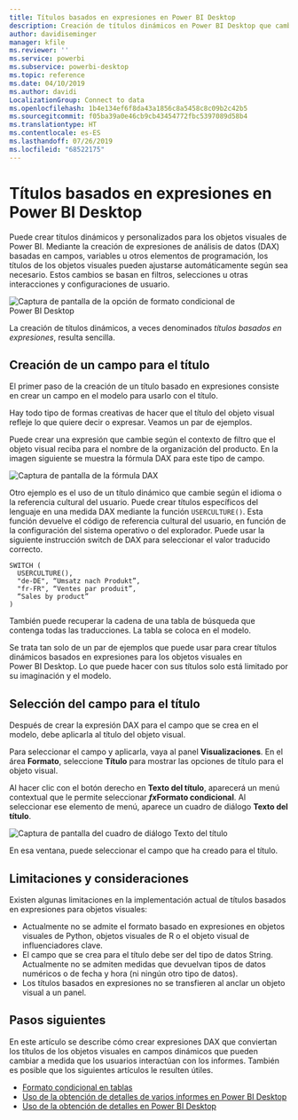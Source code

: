 ```yaml
---
title: Títulos basados en expresiones en Power BI Desktop
description: Creación de títulos dinámicos en Power BI Desktop que cambian en función de expresiones de programación, mediante el formato condicional de programación
author: davidiseminger
manager: kfile
ms.reviewer: ''
ms.service: powerbi
ms.subservice: powerbi-desktop
ms.topic: reference
ms.date: 04/10/2019
ms.author: davidi
LocalizationGroup: Connect to data
ms.openlocfilehash: 1b4e134ef6f8da43a1856c8a5458c8c09b2c42b5
ms.sourcegitcommit: f05ba39a0e46cb9cb43454772fbc5397089d58b4
ms.translationtype: HT
ms.contentlocale: es-ES
ms.lasthandoff: 07/26/2019
ms.locfileid: "68522175"
---
```

# <a name="expression-based-titles-in-power-bi-desktop"></a>Títulos basados en expresiones en Power BI Desktop

Puede crear títulos dinámicos y personalizados para los objetos visuales de Power BI. Mediante la creación de expresiones de análisis de datos (DAX) basadas en campos, variables u otros elementos de programación, los títulos de los objetos visuales pueden ajustarse automáticamente según sea necesario. Estos cambios se basan en filtros, selecciones u otras interacciones y configuraciones de usuario.

![Captura de pantalla de la opción de formato condicional de Power BI Desktop](media/desktop-conditional-formatting-visual-titles/expression-based-title-01.png)

La creación de títulos dinámicos, a veces denominados *títulos basados en expresiones*, resulta sencilla. 

## <a name="create-a-field-for-your-title"></a>Creación de un campo para el título

El primer paso de la creación de un título basado en expresiones consiste en crear un campo en el modelo para usarlo con el título. 

Hay todo tipo de formas creativas de hacer que el título del objeto visual refleje lo que quiere decir o expresar. Veamos un par de ejemplos.

Puede crear una expresión que cambie según el contexto de filtro que el objeto visual reciba para el nombre de la organización del producto. En la imagen siguiente se muestra la fórmula DAX para este tipo de campo.

![Captura de pantalla de la fórmula DAX](media/desktop-conditional-formatting-visual-titles/expression-based-title-02.png)

Otro ejemplo es el uso de un título dinámico que cambie según el idioma o la referencia cultural del usuario. Puede crear títulos específicos del lenguaje en una medida DAX mediante la función `USERCULTURE()`. Esta función devuelve el código de referencia cultural del usuario, en función de la configuración del sistema operativo o del explorador. Puede usar la siguiente instrucción switch de DAX para seleccionar el valor traducido correcto. 

```
SWITCH (
  USERCULTURE(),
  "de-DE", “Umsatz nach Produkt”,
  "fr-FR", “Ventes par produit”,
  “Sales by product”
)
```

También puede recuperar la cadena de una tabla de búsqueda que contenga todas las traducciones. La tabla se coloca en el modelo. 

Se trata tan solo de un par de ejemplos que puede usar para crear títulos dinámicos basados en expresiones para los objetos visuales en Power BI Desktop. Lo que puede hacer con sus títulos solo está limitado por su imaginación y el modelo.


## <a name="select-your-field-for-your-title"></a>Selección del campo para el título

Después de crear la expresión DAX para el campo que se crea en el modelo, debe aplicarla al título del objeto visual.

Para seleccionar el campo y aplicarla, vaya al panel **Visualizaciones**. En el área **Formato**, seleccione **Título** para mostrar las opciones de título para el objeto visual. 

Al hacer clic con el botón derecho en **Texto del título**, aparecerá un menú contextual que le permite seleccionar ***fx*Formato condicional**. Al seleccionar ese elemento de menú, aparece un cuadro de diálogo **Texto del título**. 

![Captura de pantalla del cuadro de diálogo Texto del título](media/desktop-conditional-formatting-visual-titles/expression-based-title-02b.png)

En esa ventana, puede seleccionar el campo que ha creado para el título.

## <a name="limitations-and-considerations"></a>Limitaciones y consideraciones

Existen algunas limitaciones en la implementación actual de títulos basados en expresiones para objetos visuales:

* Actualmente no se admite el formato basado en expresiones en objetos visuales de Python, objetos visuales de R o el objeto visual de influenciadores clave.
* El campo que se crea para el título debe ser del tipo de datos String. Actualmente no se admiten medidas que devuelvan tipos de datos numéricos o de fecha y hora (ni ningún otro tipo de datos).
* Los títulos basados en expresiones no se transfieren al anclar un objeto visual a un panel.

## <a name="next-steps"></a>Pasos siguientes

En este artículo se describe cómo crear expresiones DAX que conviertan los títulos de los objetos visuales en campos dinámicos que pueden cambiar a medida que los usuarios interactúan con los informes. También es posible que los siguientes artículos le resulten útiles.

* [Formato condicional en tablas](desktop-conditional-table-formatting.md)
* [Uso de la obtención de detalles de varios informes en Power BI Desktop](desktop-cross-report-drill-through.md)
* [Uso de la obtención de detalles en Power BI Desktop](desktop-drillthrough.md)
